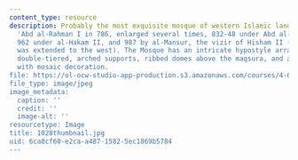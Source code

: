 ```yaml
---
content_type: resource
description: Probably the most exquisite mosque of western Islamic land, founded by
  'Abd al-Rahman I in 786, enlarged several times, 832-48 under Abd al-Rahman II,
  962 under al-Hakam II, and 987 by al-Mansur, the vizir of Hisham II (this time it
  was extended to the west). The Mosque has an intricate hypostyle arrangement with
  double-tiered, arched supports, ribbed domes above the maqsura, and a unique mihrab-chamber
  with mosaic decoration.
file: https://ol-ocw-studio-app-production.s3.amazonaws.com/courses/4-614-religious-architecture-and-islamic-cultures-fall-2002/6ca0cf60e2caa48715825ec1869b5784_1028thumbnail.jpg
file_type: image/jpeg
image_metadata:
  caption: ''
  credit: ''
  image-alt: ''
resourcetype: Image
title: 1028thumbnail.jpg
uid: 6ca0cf60-e2ca-a487-1582-5ec1869b5784
---
```

